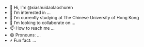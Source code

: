 - 👋 Hi, I’m @xiashuidaolaoshuren
- 👀 I’m interested in ...
- 🌱 I’m currently studying at The Chinese University of Hong Kong
- 💞️ I’m looking to collaborate on ...
- 📫 How to reach me ...
- 😄 Pronouns: ...
- ⚡ Fun fact: ...

<!---
xiashuidaolaoshuren/xiashuidaolaoshuren is a ✨ special ✨ repository because its `README.md` (this file) appears on your GitHub profile.
You can click the Preview link to take a look at your changes.
--->
